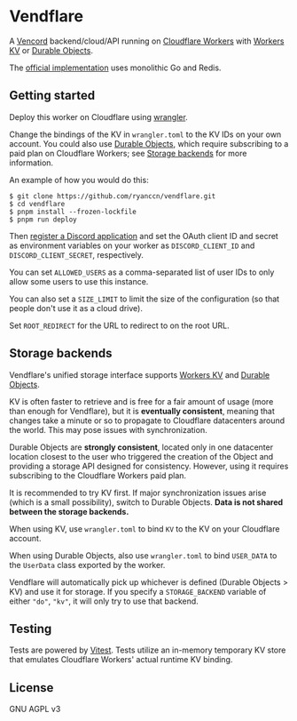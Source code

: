 # Vendflare

A [Vencord](https://vencord.dev/) backend/cloud/API running on [Cloudflare Workers](https://workers.cloudflare.com/) with [Workers KV](https://developers.cloudflare.com/workers/runtime-apis/kv/) or [Durable Objects](https://developers.cloudflare.com/workers/learning/using-durable-objects/).

The [official implementation](https://github.com/Vencord/Backend) uses monolithic Go and Redis.

## Getting started

Deploy this worker on Cloudflare using [wrangler](https://developers.cloudflare.com/workers/wrangler/).

Change the bindings of the KV in `wrangler.toml` to the KV IDs on your own account. You could also use [Durable Objects](https://developers.cloudflare.com/workers/learning/using-durable-objects/), which require subscribing to a paid plan on Cloudflare Workers; see [Storage backends](#storage-backends) for more information.

An example of how you would do this:

```console
$ git clone https://github.com/ryanccn/vendflare.git
$ cd vendflare
$ pnpm install --frozen-lockfile
$ pnpm run deploy
```

Then [register a Discord application](https://discord.com/developers/applications) and set the OAuth client ID and secret as environment variables on your worker as `DISCORD_CLIENT_ID` and `DISCORD_CLIENT_SECRET`, respectively.

You can set `ALLOWED_USERS` as a comma-separated list of user IDs to only allow some users to use this instance.

You can also set a `SIZE_LIMIT` to limit the size of the configuration (so that people don't use it as a cloud drive).

Set `ROOT_REDIRECT` for the URL to redirect to on the root URL.

## Storage backends

Vendflare's unified storage interface supports [Workers KV](https://developers.cloudflare.com/workers/runtime-apis/kv/) and [Durable Objects](https://developers.cloudflare.com/workers/learning/using-durable-objects/).

KV is often faster to retrieve and is free for a fair amount of usage (more than enough for Vendflare), but it is **eventually consistent**, meaning that changes take a minute or so to propagate to Cloudflare datacenters around the world. This may pose issues with synchronization.

Durable Objects are **strongly consistent**, located only in one datacenter location closest to the user who triggered the creation of the Object and providing a storage API designed for consistency. However, using it requires subscribing to the Cloudflare Workers paid plan.

It is recommended to try KV first. If major synchronization issues arise (which is a small possibility), switch to Durable Objects. **Data is not shared between the storage backends.**

When using KV, use `wrangler.toml` to bind `KV` to the KV on your Cloudflare account.

When using Durable Objects, also use `wrangler.toml` to bind `USER_DATA` to the `UserData` class exported by the worker.

Vendflare will automatically pick up whichever is defined (Durable Objects > KV) and use it for storage. If you specify a `STORAGE_BACKEND` variable of either `"do"`, `"kv"`, it will only try to use that backend.

## Testing

Tests are powered by [Vitest](https://vitest.dev/). Tests utilize an in-memory temporary KV store that emulates Cloudflare Workers' actual runtime KV binding.

## License

GNU AGPL v3
